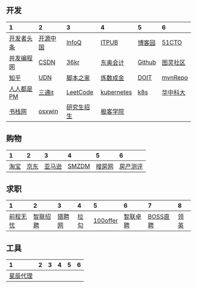 <!--
 * @Description: In User Settings Edit
 * @Author: your name
 * @Date: 2019-08-26 20:50:40
 * @LastEditTime: 2019-09-28 23:25:51
 * @LastEditors: Please set LastEditors
 -->
 ## 开发
 | 1 | 2 | 3 | 4 | 5 | 6 |
 | :---- | :---- | :---- | :---- | :---- |  :---- |
 | [开发者头条](http://toutiao.io) | [开源中国](http://www.oschina.net) | [InfoQ](http://www.infoq.com/cn/) | [ITPUB](http://www.itpub.net) | [博客园](http://www.cnblogs.com) | [51CTO](http://www.51cto.com) |
 | [并发编程网](http://ifeve.com) | [CSDN](http://www.csdn.net) | [36kr](http://36kr.com) | [东奥会计](http://www.dongao.com) | [Github](http://www.github.com) | [图灵社区](http://www.ituring.com.cn) |
 | [知乎](http://www.zhihu.com) | [UDN](http://udn.yyuap.com) | [脚本之家](http://www.jb51.net) | [炼数成金](http://f.dataguru.cn) |  [DOIT](http://www.doit.com.cn) | [mvnRepo](http://mvnrepository.com) |
 | [人人都是PM](http://www.woshipm.com) | [三通it](http://www.santongit.com) | [LeetCode](https://leetcode-cn.com) | [kubernetes](https://kubernetes.feisky.xyz/zh/) | [k8s](https://kubernetes.io/cn/docs/) | [华中科大](http://mirrors.hust.edu.cn) |
 | [书栈网](https://www.bookstack.cn) | [osxwin](https://www.osxwin.com) | [研究生招生](http://www.chsi.com.cn) | [极客学院](http://www.jikexueyuan.com) |  |
## 购物
 | 1 | 2 | 3 | 4 | 5 | 6 |
 | :---- | :---- | :---- | :---- | :---- |  :---- |
 | [淘宝](https://www.taobao.com) | [京东](http://www.jd.com) | [亚马逊](http://www.amazon.cn) | [SMZDM](http://www.smzdm.com) | [搜房网](http://www.soufun.com) | [房产测评](http://www.cricbigdata.cn) |
## 求职
 | 1 | 2 | 3 | 4 | 5 | 6 | 7 | 8 |
 | :---- | :---- | :---- | :---- | :---- |  :---- | :---- | :---- |
 | [前程无忧](http://www.51job.com) | [智联招聘](http://www.zhaopin.com) | [猎聘网](http://www.liepin.com) | [拉勾](http://www.lagou.com) | [100offer](https://cn.100offer.com) | [智联卓聘](http://www.highpin.cn) | [BOSS直聘](http://www.zhipin.com) | [领英](http://www.linkedin.com) |
 ## 工具
  | 1 | 2 | 3 | 4 | 5 | 6 |
 | :---- | :---- | :---- | :---- | :---- |  :---- |
 | [星辰代理](http://starhub.cloud) |  |  |  |  |  |